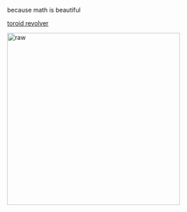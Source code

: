 because math is beautiful 

[toroid revolver](/toroid_revolver)

<img src="toroid_revolver/toroid_compressed.gif" width="400" alt="raw" />
